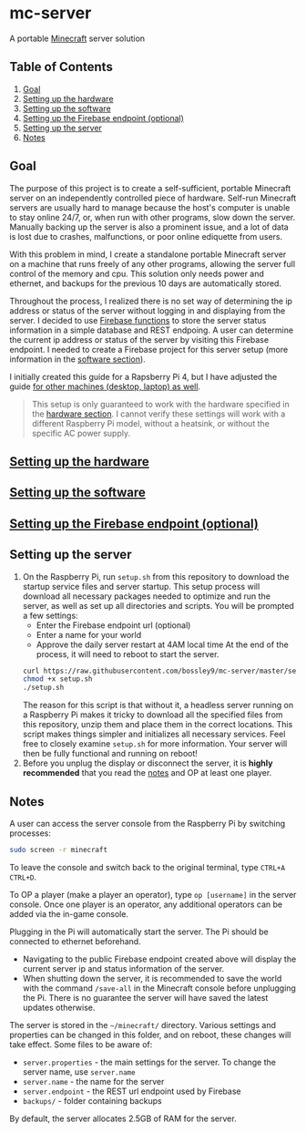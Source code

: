# mc-server
A portable [Minecraft](https://www.minecraft.net/) server solution

## Table of Contents
1. [Goal](#goal)
2. [Setting up the hardware](#hardware)
3. [Setting up the software](#software)
3. [Setting up the Firebase endpoint (optional)](#endpoint)
4. [Setting up the server](#setup)
5. [Notes](#notes)

## Goal <a name="goal"></a>
The purpose of this project is to create a self-sufficient, portable Minecraft server on an independently controlled piece of hardware. Self-run Minecraft servers are usually hard to manage because the host's computer is unable to stay online 24/7, or, when run with other programs, slow down the server. Manually backing up the server is also a prominent issue, and a lot of data is lost due to crashes, malfunctions, or poor online ediquette from users.

With this problem in mind, I create a standalone portable Minecraft server on a machine that runs freely of any other programs, allowing the server full control of the memory and cpu. This solution only needs power and ethernet, and backups for the previous 10 days are automatically stored.

Throughout the process, I realized there is no set way of determining the ip address or status of the server without logging in and displaying from the server. I decided to use [Firebase functions](https://firebase.google.com/docs/functions) to store the server status information in a simple database and REST endpoing. A user can determine the current ip address or status of the server by visiting this Firebase endpoint. I needed to create a Firebase project for this server setup (more information in the [software section](doc/software.md)).

I initially created this guide for a Rapsberry Pi 4, but I have adjusted the guide [for other machines (desktop, laptop) as well](doc/computer.md).

> This setup is only guaranteed to work with the hardware specified in the [hardware section](doc/hardware.md). I cannot verify these settings will work with a different Raspberry Pi model, without a heatsink, or without the specific AC power supply.

## [Setting up the hardware <a name="hardware"></a>](doc/hardware.md)

## [Setting up the software <a name="software"></a>](doc/software.md)

## [Setting up the Firebase endpoint (optional) <a name="endpoint"></a>](doc/firebase.md)

## Setting up the server <a name="setup"></a>

1. On the Raspberry Pi, run `setup.sh` from this repository to download the startup service files and server startup. This setup process will download all necessary packages needed to optimize and run the server, as well as set up all directories and scripts. You will be prompted a few settings:
    - Enter the Firebase endpoint url (optional)
    - Enter a name for your world
    - Approve the daily server restart at 4AM local time
    At the end of the process, it will need to reboot to start the server.
    ```bash
    curl https://raw.githubusercontent.com/bossley9/mc-server/master/setup.sh -o setup.sh
    chmod +x setup.sh
    ./setup.sh
    ```
    The reason for this script is that without it, a headless server running on a Raspberry Pi makes it tricky to download all the specified files from this repository, unzip them and place them in the correct locations. This script makes things simpler and initializes all necessary services. Feel free to closely examine `setup.sh` for more information.
    Your server will then be fully functional and running on reboot!
2. Before you unplug the display or disconnect the server, it is **highly recommended** that you read the [notes](#notes) and OP at least one player.

## Notes <a name="notes"></a>
A user can access the server console from the Raspberry Pi by switching processes:
```bash
sudo screen -r minecraft
```
To leave the console and switch back to the original terminal, type `CTRL+A CTRL+D`.

To OP a player (make a player an operator), type `op [username]` in the server console. Once one player is an operator, any additional operators can be added via the in-game console.

Plugging in the Pi will automatically start the server. The Pi should be connected to ethernet beforehand. 
- Navigating to the public Firebase endpoint created above will display the current server ip and status information of the server.
- When shutting down the server, it is recommended to save the world with the command `/save-all` in the Minecraft console before unplugging the Pi. There is no guarantee the server will have saved the latest updates otherwise.

The server is stored in the `~/minecraft/` directory. Various settings and properties can be changed in this folder, and on reboot, these changes will take effect. Some files to be aware of:
- `server.properties` - the main settings for the server. To change the server name, use `server.name`
- `server.name` - the name for the server
- `server.endpoint` - the REST url endpoint used by Firebase
- `backups/` - folder containing backups

By default, the server allocates 2.5GB of RAM for the server.

